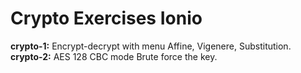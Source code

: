 # Crypto Exercises Ionio

<b>crypto-1:</b> Encrypt-decrypt with menu Affine, Vigenere, Substitution. \
<b>crypto-2:</b> AES 128 CBC mode Brute force the key.
